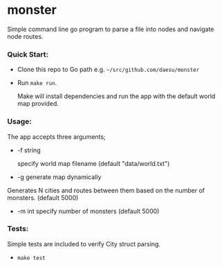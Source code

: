 # monster
Simple command line go program to parse a file into nodes and navigate node routes. 

### Quick Start:
 - Clone this repo to Go path e.g. `~/src/github.com/daesu/monster`

 - Run `make run`.

   Make will install dependencies and run the app with the default world map provided.

### Usage:
The app accepts three arguments;

   - -f string

    	specify world map filename (default "data/world.txt")

   - -g	generate map dynamically 

   Generates N cities and routes between them based on the number of monsters. (default 5000)

   - -m int
    	specify number of monsters (default 5000)

### Tests:
Simple tests are included to verify City struct parsing.

 - `make test` 